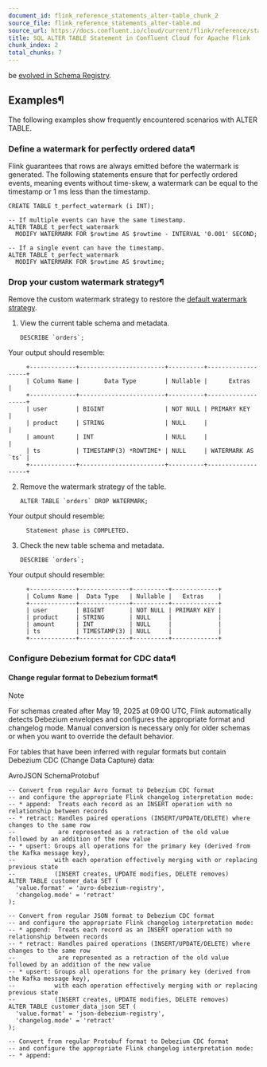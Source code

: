 ```yaml
---
document_id: flink_reference_statements_alter-table_chunk_2
source_file: flink_reference_statements_alter-table.md
source_url: https://docs.confluent.io/cloud/current/flink/reference/statements/alter-table.html
title: SQL ALTER TABLE Statement in Confluent Cloud for Apache Flink
chunk_index: 2
total_chunks: 7
---
```


be [evolved in Schema Registry](../../../sr/fundamentals/schema-evolution.html#schema-evolution-and-compatibility).

## Examples¶

The following examples show frequently encountered scenarios with ALTER TABLE.

### Define a watermark for perfectly ordered data¶

Flink guarantees that rows are always emitted before the watermark is generated. The following statements ensure that for perfectly ordered events, meaning events without time-skew, a watermark can be equal to the timestamp or 1 ms less than the timestamp.

    CREATE TABLE t_perfect_watermark (i INT);

    -- If multiple events can have the same timestamp.
    ALTER TABLE t_perfect_watermark
      MODIFY WATERMARK FOR $rowtime AS $rowtime - INTERVAL '0.001' SECOND;

    -- If a single event can have the timestamp.
    ALTER TABLE t_perfect_watermark
      MODIFY WATERMARK FOR $rowtime AS $rowtime;

### Drop your custom watermark strategy¶

Remove the custom watermark strategy to restore the [default watermark strategy](create-table.html#flink-sql-watermark-clause).

  1. View the current table schema and metadata.

         DESCRIBE `orders`;

Your output should resemble:

         +-------------+------------------------+----------+-------------------+
         | Column Name |       Data Type        | Nullable |      Extras       |
         +-------------+------------------------+----------+-------------------+
         | user        | BIGINT                 | NOT NULL | PRIMARY KEY       |
         | product     | STRING                 | NULL     |                   |
         | amount      | INT                    | NULL     |                   |
         | ts          | TIMESTAMP(3) *ROWTIME* | NULL     | WATERMARK AS `ts` |
         +-------------+------------------------+----------+-------------------+

  2. Remove the watermark strategy of the table.

         ALTER TABLE `orders` DROP WATERMARK;

Your output should resemble:

         Statement phase is COMPLETED.

  3. Check the new table schema and metadata.

         DESCRIBE `orders`;

Your output should resemble:

         +-------------+--------------+----------+-------------+
         | Column Name |  Data Type   | Nullable |   Extras    |
         +-------------+--------------+----------+-------------+
         | user        | BIGINT       | NOT NULL | PRIMARY KEY |
         | product     | STRING       | NULL     |             |
         | amount      | INT          | NULL     |             |
         | ts          | TIMESTAMP(3) | NULL     |             |
         +-------------+--------------+----------+-------------+

### Configure Debezium format for CDC data¶

#### Change regular format to Debezium format¶

Note

For schemas created after May 19, 2025 at 09:00 UTC, Flink automatically detects Debezium envelopes and configures the appropriate format and changelog mode. Manual conversion is necessary only for older schemas or when you want to override the default behavior.

For tables that have been inferred with regular formats but contain Debezium CDC (Change Data Capture) data:

AvroJSON SchemaProtobuf

    -- Convert from regular Avro format to Debezium CDC format
    -- and configure the appropriate Flink changelog interpretation mode:
    -- * append:  Treats each record as an INSERT operation with no relationship between records
    -- * retract: Handles paired operations (INSERT/UPDATE/DELETE) where changes to the same row
    --            are represented as a retraction of the old value followed by an addition of the new value
    -- * upsert: Groups all operations for the primary key (derived from the Kafka message key),
    --           with each operation effectively merging with or replacing previous state
    --           (INSERT creates, UPDATE modifies, DELETE removes)
    ALTER TABLE customer_data SET (
      'value.format' = 'avro-debezium-registry',
      'changelog.mode' = 'retract'
    );

    -- Convert from regular JSON format to Debezium CDC format
    -- and configure the appropriate Flink changelog interpretation mode:
    -- * append:  Treats each record as an INSERT operation with no relationship between records
    -- * retract: Handles paired operations (INSERT/UPDATE/DELETE) where changes to the same row
    --            are represented as a retraction of the old value followed by an addition of the new value
    -- * upsert: Groups all operations for the primary key (derived from the Kafka message key),
    --           with each operation effectively merging with or replacing previous state
    --           (INSERT creates, UPDATE modifies, DELETE removes)
    ALTER TABLE customer_data_json SET (
      'value.format' = 'json-debezium-registry',
      'changelog.mode' = 'retract'
    );

    -- Convert from regular Protobuf format to Debezium CDC format
    -- and configure the appropriate Flink changelog interpretation mode:
    -- * append:
